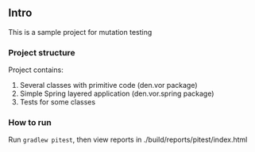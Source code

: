 ## Intro

This is a sample project for mutation testing

### Project structure

Project contains:
1. Several classes with primitive code (den.vor package)
2. Simple Spring layered application (den.vor.spring package)
3. Tests for some classes

### How to run

Run `gradlew pitest`, then view reports in ./build/reports/pitest/index.html
